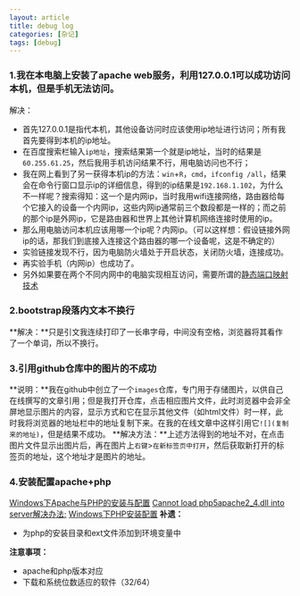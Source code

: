 ```yaml
---
layout: article
title: debug log
categories: [杂记]
tags: [debug]
---
```

### 1.我在本电脑上安装了apache web服务，利用127.0.0.1可以成功访问本机，但是手机无法访问。
解决： 
- 首先127.0.0.1是指代本机，其他设备访问时应该使用ip地址进行访问；所有我首先要得到本机的ip地址。
- 在百度搜索栏输入`ip地址`，搜索结果第一个就是ip地址，当时的结果是`60.255.61.25`，然后我用手机访问结果不行，用电脑访问也不行；
- 我在网上看到了另一获得本机ip的方法：`win`+`R`，`cmd`，`ifconfig /all`，结果会在命令行窗口显示ip的详细信息，得到的ip结果是`192.168.1.102`，为什么不一样呢？搜索得知：这一个是内网ip，当时我用wifi连接网络，路由器给每个它接入的设备一个内网ip，这些内网ip通常前三个数段都是一样的；而之前的那个ip是外网ip，它是路由器和世界上其他计算机网络连接时使用的ip。
- 那么用电脑访问本机应该用哪一个ip呢？内网ip。（可以这样想：假设链接外网ip的话，那我们到底接入连接这个路由器的哪一个设备呢，这是不确定的）
- 实验链接发现不行，因为电脑防火墙处于开启状态，关闭防火墙，连接成功。
- 再实验手机（内网ip）也成功了。
- 另外如果要在两个不同内网中的电脑实现相互访问，需要所谓的[静态端口映射技术](https://www.zhihu.com/question/21917396)

### 2.bootstrap段落内文本不换行
**解决：**只是引文我连续打印了一长串字母，中间没有空格，浏览器将其看作了一个单词，所以不换行。

### 3.引用github仓库中的图片的不成功
**说明：**我在github中创立了一个`images`仓库，专门用于存储图片，以供自己在线撰写的文章引用；但是我打开仓库，点击相应图片文件，此时浏览器中会非全屏地显示图片的内容，显示方式和它在显示其他文件（如html文件）时一样，此时我将浏览器的地址栏中的地址复制下来。在我的在线文章中这样引用它`![](复制来的地址)`，但是结果不成功。
**解决方法：**上述方法得到的地址不对，在点击图片文件显示出图片后，再在图片上`右键`>`在新标签页中打开`，然后获取新打开的标签页的地址，这个地址才是图片的地址。
### 4.安装配置apache+php
[Windows下Apache与PHP的安装与配置](http://www.cnblogs.com/freefalcon/p/3888459.html)
[Cannot load php5apache2_4.dll into server解决办法;](http://blog.csdn.net/wk1063645973/article/details/49557895)
[Windows下PHP安装配置](http://www.cnblogs.com/tigertall/archive/2010/01/28/1658869.html)
**补遗：**
- 为php的安装目录和ext文件添加到环境变量中

**注意事项：**
- apache和php版本对应
- 下载和系统位数适应的软件（32/64）